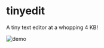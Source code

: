 # tinyedit
A tiny text editor at a whopping 4 KB!

![demo](https://github.com/user-attachments/assets/1b8201b8-c351-4693-84ae-a0f1391b2da2)



